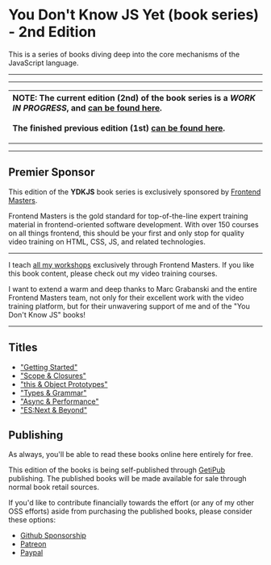 # You Don't Know JS Yet (book series) - 2nd Edition

This is a series of books diving deep into the core mechanisms of the JavaScript language.

----
----

| NOTE: The current edition (2nd) of the book series is a *WORK IN PROGRESS*, and [can be found here](https://github.com/getify/You-Dont-Know-JS/tree/2nd-ed).<br><br>The finished previous edition (1st) [can be found here](https://github.com/getify/You-Dont-Know-JS/tree/1st-ed). |
| :--- |

----
----

## Premier Sponsor

This edition of the **YDKJS** book series is exclusively sponsored by [Frontend Masters](https://frontendmasters.com).

Frontend Masters is the gold standard for top-of-the-line expert training material in frontend-oriented software development. With over 150 courses on all things frontend, this should be your first and only stop for quality video training on HTML, CSS, JS, and related technologies.

----

I teach [all my workshops](https://frontendmasters.com/kyle-simpson) exclusively through Frontend Masters. If you like this book content, please check out my video training courses.

I want to extend a warm and deep thanks to Marc Grabanski and the entire Frontend Masters team, not only for their excellent work with the video training platform, but for their unwavering support of me and of the "You Don't Know JS" books!

----

## Titles

* ["Getting Started"](https://github.com/getify/You-Dont-Know-JS/blob/2nd-ed/getting\%20started/README.md)
* ["Scope & Closures"](https://github.com/getify/You-Dont-Know-JS/blob/2nd-ed/scope\%20&\%20closures/README.md)
* ["this & Object Prototypes"](https://github.com/getify/You-Dont-Know-JS/blob/2nd-ed/this\%20&\%20object\%20prototypes/README.md)
* ["Types & Grammar"](https://github.com/getify/You-Dont-Know-JS/blob/2nd-ed/types\%20&\%20grammar/README.md)
* ["Async & Performance"](https://github.com/getify/You-Dont-Know-JS/blob/2nd-ed/async\%20&\%20performance/README.md)
* ["ES:Next & Beyond"](https://github.com/getify/You-Dont-Know-JS/blob/2nd-ed/esnext\%20&\%20beyond/README.md)

## Publishing

As always, you'll be able to read these books online here entirely for free.

This edition of the books is being self-published through [GetiPub](https://geti.pub) publishing. The published books will be made available for sale through normal book retail sources.

If you'd like to contribute financially towards the effort (or any of my other OSS efforts) aside from purchasing the published books, please consider these options:

* [Github Sponsorship](https://github.com/users/getify/sponsorship)
* [Patreon](https://www.patreon.com/getify)
* [Paypal](https://www.paypal.me/getify)
